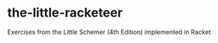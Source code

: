 the-little-racketeer
====================

Exercises from the Little Schemer (4th Edition) implemented in Racket
